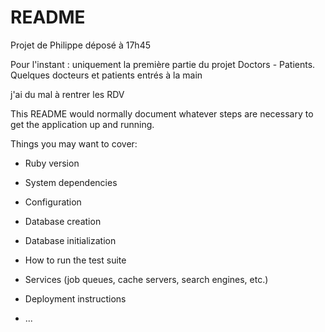 # README

Projet de Philippe déposé à 17h45

Pour l'instant : uniquement la première partie du projet Doctors - Patients.
Quelques docteurs et patients entrés à la main

j'ai du mal à rentrer les RDV


This README would normally document whatever steps are necessary to get the
application up and running.

Things you may want to cover:

* Ruby version

* System dependencies

* Configuration

* Database creation

* Database initialization

* How to run the test suite

* Services (job queues, cache servers, search engines, etc.)

* Deployment instructions

* ...
